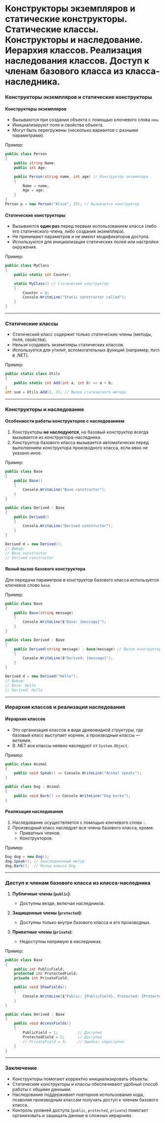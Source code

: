 # Конструкторы экземпляров и статические конструкторы. Статические классы. Конструкторы и наследование. Иерархия классов. Реализация наследования классов. Доступ к членам базового класса из класса-наследника.
### **Конструкторы экземпляров и статические конструкторы**

#### **Конструкторы экземпляров**
- Вызываются при создании объекта с помощью ключевого слова `new`.
- Инициализируют поля и свойства объекта.
- Могут быть перегружены (несколько вариантов с разными параметрами).

Пример:
```csharp
public class Person
{
    public string Name;
    public int Age;

    public Person(string name, int age) // Конструктор экземпляра
    {
        Name = name;
        Age = age;
    }
}
Person p = new Person("Alice", 25); // Вызывается конструктор
```

#### **Статические конструкторы**
- Вызываются **один раз** перед первым использованием класса (либо его статического члена, либо создания экземпляра).
- Не принимают параметров и не имеют модификаторов доступа.
- Используются для инициализации статических полей или настройки окружения.

Пример:
```csharp
public class MyClass
{
    public static int Counter;

    static MyClass() // Статический конструктор
    {
        Counter = 0;
        Console.WriteLine("Static constructor called");
    }
}
```

---

### **Статические классы**
- Статический класс содержит только статические члены (методы, поля, свойства).
- Нельзя создавать экземпляры статических классов.
- Используется для утилит, вспомогательных функций (например, `Math` в .NET).

Пример:
```csharp
public static class Utils
{
    public static int Add(int a, int b) => a + b;
}
int sum = Utils.Add(2, 3); // Вызов статического метода
```

---

### **Конструкторы и наследование**

#### **Особенности работы конструкторов с наследованием**
1. Конструкторы **не наследуются**, но базовый конструктор всегда вызывается из конструктора-наследника.
2. Конструктор базового класса вызывается автоматически перед выполнением конструктора производного класса, если явно не указано иное.

Пример:
```csharp
public class Base
{
    public Base()
    {
        Console.WriteLine("Base constructor");
    }
}

public class Derived : Base
{
    public Derived()
    {
        Console.WriteLine("Derived constructor");
    }
}

Derived d = new Derived();
// Вывод:
// Base constructor
// Derived constructor
```

#### **Явный вызов базового конструктора**
Для передачи параметров в конструктор базового класса используется ключевое слово `base`.

Пример:
```csharp
public class Base
{
    public Base(string message)
    {
        Console.WriteLine($"Base: {message}");
    }
}

public class Derived : Base
{
    public Derived(string message) : base(message) // Вызов конструктора Base
    {
        Console.WriteLine($"Derived: {message}");
    }
}

Derived d = new Derived("Hello");
// Вывод:
// Base: Hello
// Derived: Hello
```

---

### **Иерархия классов и реализация наследования**

#### **Иерархия классов**
- Это организация классов в виде древовидной структуры, где базовый класс выступает корнем, а производные классы — ветвями.
- В .NET все классы неявно наследуют от `System.Object`.

Пример:
```csharp
public class Animal
{
    public void Speak() => Console.WriteLine("Animal speaks");
}

public class Dog : Animal
{
    public void Bark() => Console.WriteLine("Dog barks");
}
```

#### **Реализация наследования**
1. Наследование осуществляется с помощью ключевого слова `:`.
2. Производный класс наследует все члены базового класса, кроме:
   - Приватных членов.
   - Конструкторов.

Пример:
```csharp
Dog dog = new Dog();
dog.Speak(); // Унаследованный метод
dog.Bark();  // Метод класса Dog
```

---

### **Доступ к членам базового класса из класса-наследника**

1. **Публичные члены (`public`)**:
   - Доступны везде, включая наследников.

2. **Защищенные члены (`protected`)**:
   - Доступны только внутри базового класса и его производных.

3. **Приватные члены (`private`)**:
   - Недоступны напрямую в наследниках.

Пример:
```csharp
public class Base
{
    public int PublicField;
    protected int ProtectedField;
    private int PrivateField;

    public void ShowFields()
    {
        Console.WriteLine($"Public: {PublicField}, Protected: {ProtectedField}, Private: {PrivateField}");
    }
}

public class Derived : Base
{
    public void AccessFields()
    {
        PublicField = 1;         // Доступно
        ProtectedField = 2;      // Доступно
        // PrivateField = 3;     // Ошибка: недоступно
    }
}
```

---

### **Заключение**
- Конструкторы помогают корректно инициализировать объекты.
- Статические конструкторы и классы обеспечивают удобный способ работы с общими данными.
- Наследование поддерживает повторное использование кода, позволяя производным классам получать доступ к членам базового класса.
- Контроль уровней доступа (`public`, `protected`, `private`) помогает организовать и защищать данные в сложных иерархиях.